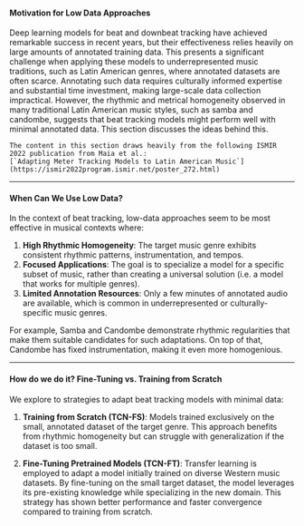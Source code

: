 #### Motivation for Low Data Approaches

Deep learning models for beat and downbeat tracking have achieved remarkable success in recent years, but their effectiveness relies heavily on large amounts of annotated training data. This presents a significant challenge when applying these models to underrepresented music traditions, such as Latin American genres, where annotated datasets are often scarce. Annotating such data requires culturally informed expertise and substantial time investment, making large-scale data collection impractical. However, the rhythmic and metrical homogeneity observed in many traditional Latin American music styles, such as samba and candombe, suggests that beat tracking models might perform well with minimal annotated data. This section discusses the ideas behind this.

```{note}
The content in this section draws heavily from the following ISMIR 2022 publication from Maia et al.:
[`Adapting Meter Tracking Models to Latin American Music`](https://ismir2022program.ismir.net/poster_272.html)
```

---

#### When Can We Use Low Data?

In the context of beat tracking, low-data approaches seem to be most effective in musical contexts where:

1. **High Rhythmic Homogeneity**: The target music genre exhibits consistent rhythmic patterns, instrumentation, and tempos.
2. **Focused Applications**: The goal is to specialize a model for a specific subset of music, rather than creating a universal solution (i.e. a model that works for multiple genres).
3. **Limited Annotation Resources**: Only a few minutes of annotated audio are available, which is common in underrepresented or culturally-specific music genres.

For example, Samba and Candombe demonstrate rhythmic regularities that make them suitable candidates for such adaptations. On top of that, Candombe has fixed instrumentation, making it even more homogenious. 

---

#### How do we do it? Fine-Tuning vs. Training from Scratch

We explore to strategies to adapt beat tracking models with minimal data:

1. **Training from Scratch (TCN-FS)**: Models trained exclusively on the small, annotated dataset of the target genre. This approach benefits from rhythmic homogeneity but can struggle with generalization if the dataset is too small.
   
2. **Fine-Tuning Pretrained Models (TCN-FT)**: Transfer learning is employed to adapt a model initially trained on diverse Western music datasets. By fine-tuning on the small target dataset, the model leverages its pre-existing knowledge while specializing in the new domain. This strategy has shown better performance and faster convergence compared to training from scratch.